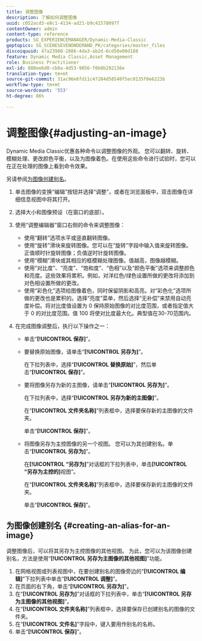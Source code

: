 ```yaml
---
title: 调整图像
description: 了解如何调整图像
uuid: c052acd3-e8c1-4134-ad21-b9c41578097f
contentOwner: admin
content-type: reference
products: SG_EXPERIENCEMANAGER/Dynamic-Media-Classic
geptopics: SG_SCENESEVENONDEMAND_PK/categories/master_files
discoiquuid: 47a23980-2886-4da3-ab2d-6cd50e00d188
feature: Dynamic Media Classic,Asset Management
role: Business Practitioner
exl-id: 880ee6d0-cb0a-4d53-9056-f0b8b292136e
translation-type: tm+mt
source-git-commit: 31ac96e6fd11c47284d58540f5ec0135f0e6223b
workflow-type: tm+mt
source-wordcount: '553'
ht-degree: 86%

---
```


# 调整图像{#adjusting-an-image}

Dynamic Media Classic优惠各种命令以调整图像的外观。 您可以翻转、旋转、模糊处理、更改颜色平衡，以及为图像着色。在使用这些命令进行试验时，您可以在正在处理的图像上看到命令效果。

另请参阅[为图像创建别名](adjusting-image.md#creating_an_alias_for_an_image)。

1. 单击图像的变换“编辑”按钮并选择“调整”，或者在浏览面板中，双击图像在详细信息视图中将其打开。
1. 选择大小和图像预设（在窗口的底部）。
1. 使用“调整编辑器”窗口右侧的命令来调整图像：

   * 使用“翻转”选项水平或竖直翻转图像。
   * 使用“旋转”滑块来旋转图像。您可以在“旋转”字段中输入值来旋转图像。正值顺时针旋转图像；负值逆时针旋转图像。
   * 使用“模糊”滑块或其相应的框模糊处理图像。值越高，图像越模糊。
   * 使用“对比度”、“亮度”、“饱和度”、“色相”以及“颜色平衡”选项来调整颜色和亮度。这些效果将累积。例如，对洋红色/绿色设置所做的更改将添加到对色相设置所做的更改。
   * 使用“彩色化”选项给图像着色，同时保留阴影和高亮。对“彩色化”选项所做的更改也是累积的。选择“亮度”菜单，然后选择“无补偿”来禁用自动亮度补偿。将对比度值设置为 0 保持原始图像的对比度范围，或者指定值大于 0 的对比度范围。值 100 将使对比度最大化。典型值在30-70范围内。

1. 在完成图像调整后，执行以下操作之一：

   * 单击“**[!UICONTROL 保存]**”。
   * 要替换原始图像，请单击“**[!UICONTROL 另存为]**”。

      在下拉列表中，选择“**[!UICONTROL 替换原始]**”，然后单击“**[!UICONTROL 保存]**”。

   * 要将图像另存为新的主图像，请单击“**[!UICONTROL 另存为]**”。

      在下拉列表中，选择“**[!UICONTROL 另存为新的主图像]**”。

      在“**[!UICONTROL 文件夹名称]**”列表框中，选择要保存新的主图像的文件夹。

      单击“**[!UICONTROL 保存]**”。

   * 将图像另存为主控图像的另一个视图。 您可以为其创建别名。单击“**[!UICONTROL 另存为]**”。

      在&#x200B;**[!UICONTROL “另存为]**”对话框的下拉列表中，单击&#x200B;**[!UICONTROL “另存为主控的]**&#x200B;视图”。

      在“**[!UICONTROL 文件夹名称]**”列表框中，选择要保存新的主图像的文件夹。

      单击“**[!UICONTROL 保存]**”。

## 为图像创建别名 {#creating-an-alias-for-an-image}

调整图像后，可以将其另存为主控图像的其他视图。 为此，您可以为该图像创建别名，方法是使用“**[!UICONTROL 另存为主图像的其他视图]**”功能。

1. 在网格视图或列表视图中，在要创建别名的图像旁边的“**[!UICONTROL 编辑]**”下拉列表中单击“**[!UICONTROL 调整]**”。
1. 在页面的右下角，单击“**[!UICONTROL 另存为]**”。
1. 在“**[!UICONTROL 另存为]**”对话框的下拉列表中，单击“**[!UICONTROL 另存为主图像的其他视图]**”。
1. 在“**[!UICONTROL 文件夹名称]**”列表框中，选择要保存已创建别名的图像的文件夹。
1. 在“**[!UICONTROL 文件名]**”字段中，键入要用作别名的名称。
1. 单击“**[!UICONTROL 保存]**”。
